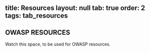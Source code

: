 
title: Resources
layout:  null
tab: true
order: 2
tags: tab_resources
---

## OWASP RESOURCES
Watch this space, to be used for OWASP resources.
